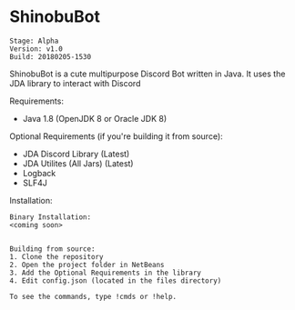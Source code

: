 # ShinobuBot
```
Stage: Alpha
Version: v1.0
Build: 20180205-1530
```


ShinobuBot is a cute multipurpose Discord Bot written in Java. It uses the JDA library to interact with Discord

Requirements:
- Java 1.8 (OpenJDK 8 or Oracle JDK 8)

Optional Requirements (if you're building it from source): 
- JDA Discord Library (Latest)
- JDA Utilites (All Jars) (Latest)
- Logback
- SLF4J

Installation:
```
Binary Installation:
<coming soon>
```

```

Building from source:
1. Clone the repository
2. Open the project folder in NetBeans
3. Add the Optional Requirements in the library
4. Edit config.json (located in the files directory)

To see the commands, type !cmds or !help.
```
